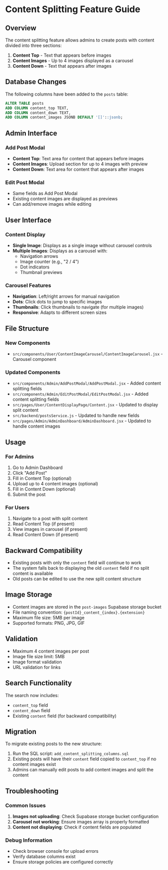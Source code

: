 # Content Splitting Feature Guide

## Overview

The content splitting feature allows admins to create posts with content divided into three sections:
1. **Content Top** - Text that appears before images
2. **Content Images** - Up to 4 images displayed as a carousel
3. **Content Down** - Text that appears after images

## Database Changes

The following columns have been added to the `posts` table:

```sql
ALTER TABLE posts 
ADD COLUMN content_top TEXT,
ADD COLUMN content_down TEXT,
ADD COLUMN content_images JSONB DEFAULT '[]'::jsonb;
```

## Admin Interface

### Add Post Modal
- **Content Top**: Text area for content that appears before images
- **Content Images**: Upload section for up to 4 images with preview
- **Content Down**: Text area for content that appears after images

### Edit Post Modal
- Same fields as Add Post Modal
- Existing content images are displayed as previews
- Can add/remove images while editing

## User Interface

### Content Display
- **Single Image**: Displays as a single image without carousel controls
- **Multiple Images**: Displays as a carousel with:
  - Navigation arrows
  - Image counter (e.g., "2 / 4")
  - Dot indicators
  - Thumbnail previews

### Carousel Features
- **Navigation**: Left/right arrows for manual navigation
- **Dots**: Click dots to jump to specific images
- **Thumbnails**: Click thumbnails to navigate (for multiple images)
- **Responsive**: Adapts to different screen sizes

## File Structure

### New Components
- `src/components/User/ContentImageCarousel/ContentImageCarousel.jsx` - Carousel component

### Updated Components
- `src/components/Admin/AddPostModal/AddPostModal.jsx` - Added content splitting fields
- `src/components/Admin/EditPostModal/EditPostModal.jsx` - Added content splitting fields
- `src/pages/User/ContentDisplayPage/Content.jsx` - Updated to display split content
- `src/backend/postsService.js` - Updated to handle new fields
- `src/pages/Admin/AdminDashboard/AdminDashboard.jsx` - Updated to handle content images

## Usage

### For Admins
1. Go to Admin Dashboard
2. Click "Add Post"
3. Fill in Content Top (optional)
4. Upload up to 4 content images (optional)
5. Fill in Content Down (optional)
6. Submit the post

### For Users
1. Navigate to a post with split content
2. Read Content Top (if present)
3. View images in carousel (if present)
4. Read Content Down (if present)

## Backward Compatibility

- Existing posts with only the `content` field will continue to work
- The system falls back to displaying the old `content` field if no split content is available
- Old posts can be edited to use the new split content structure

## Image Storage

- Content images are stored in the `post-images` Supabase storage bucket
- File naming convention: `{postId}_content_{index}.{extension}`
- Maximum file size: 5MB per image
- Supported formats: PNG, JPG, GIF

## Validation

- Maximum 4 content images per post
- Image file size limit: 5MB
- Image format validation
- URL validation for links

## Search Functionality

The search now includes:
- `content_top` field
- `content_down` field
- Existing `content` field (for backward compatibility)

## Migration

To migrate existing posts to the new structure:

1. Run the SQL script: `add_content_splitting_columns.sql`
2. Existing posts will have their `content` field copied to `content_top` if no content images exist
3. Admins can manually edit posts to add content images and split the content

## Troubleshooting

### Common Issues
1. **Images not uploading**: Check Supabase storage bucket configuration
2. **Carousel not working**: Ensure images array is properly formatted
3. **Content not displaying**: Check if content fields are populated

### Debug Information
- Check browser console for upload errors
- Verify database columns exist
- Ensure storage policies are configured correctly
